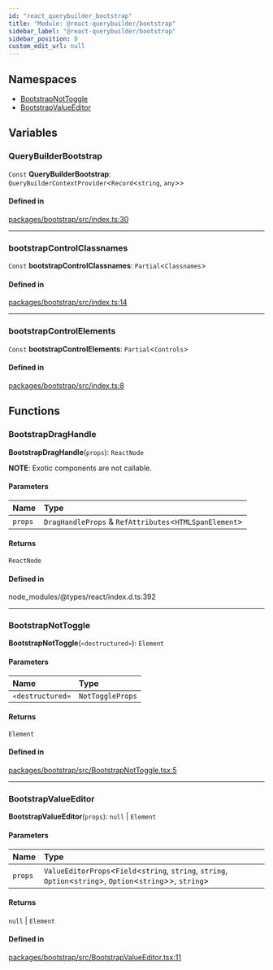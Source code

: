```yaml
---
id: "react_querybuilder_bootstrap"
title: "Module: @react-querybuilder/bootstrap"
sidebar_label: "@react-querybuilder/bootstrap"
sidebar_position: 0
custom_edit_url: null
---
```


## Namespaces

- [BootstrapNotToggle](../namespaces/react_querybuilder_bootstrap.BootstrapNotToggle.md)
- [BootstrapValueEditor](../namespaces/react_querybuilder_bootstrap.BootstrapValueEditor.md)

## Variables

### QueryBuilderBootstrap

 `Const` **QueryBuilderBootstrap**: `QueryBuilderContextProvider`<`Record`<`string`, `any`\>\>

#### Defined in

[packages/bootstrap/src/index.ts:30](https://github.com/react-querybuilder/react-querybuilder/blob/55590db8/packages/bootstrap/src/index.ts#L30)

___

### bootstrapControlClassnames

 `Const` **bootstrapControlClassnames**: `Partial`<`Classnames`\>

#### Defined in

[packages/bootstrap/src/index.ts:14](https://github.com/react-querybuilder/react-querybuilder/blob/55590db8/packages/bootstrap/src/index.ts#L14)

___

### bootstrapControlElements

 `Const` **bootstrapControlElements**: `Partial`<`Controls`\>

#### Defined in

[packages/bootstrap/src/index.ts:8](https://github.com/react-querybuilder/react-querybuilder/blob/55590db8/packages/bootstrap/src/index.ts#L8)

## Functions

### BootstrapDragHandle

**BootstrapDragHandle**(`props`): `ReactNode`

**NOTE**: Exotic components are not callable.

#### Parameters

| Name | Type |
| :------ | :------ |
| `props` | `DragHandleProps` & `RefAttributes`<`HTMLSpanElement`\> |

#### Returns

`ReactNode`

#### Defined in

node_modules/@types/react/index.d.ts:392

___

### BootstrapNotToggle

**BootstrapNotToggle**(`«destructured»`): `Element`

#### Parameters

| Name | Type |
| :------ | :------ |
| `«destructured»` | `NotToggleProps` |

#### Returns

`Element`

#### Defined in

[packages/bootstrap/src/BootstrapNotToggle.tsx:5](https://github.com/react-querybuilder/react-querybuilder/blob/55590db8/packages/bootstrap/src/BootstrapNotToggle.tsx#L5)

___

### BootstrapValueEditor

**BootstrapValueEditor**(`props`): ``null`` \| `Element`

#### Parameters

| Name | Type |
| :------ | :------ |
| `props` | `ValueEditorProps`<`Field`<`string`, `string`, `string`, `Option`<`string`\>, `Option`<`string`\>\>, `string`\> |

#### Returns

``null`` \| `Element`

#### Defined in

[packages/bootstrap/src/BootstrapValueEditor.tsx:11](https://github.com/react-querybuilder/react-querybuilder/blob/55590db8/packages/bootstrap/src/BootstrapValueEditor.tsx#L11)
